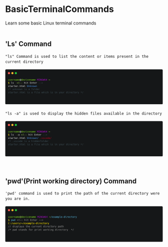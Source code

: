 # BasicTerminalCommands
Learn some basic Linux terminal commands
<br>
<br>
<h2>'Ls' Command</h2>
<code>"ls" Command is used to list the content or items present in the current directory</code>
<br>
<br>
<img src="carbon (1).png" >
<br>
<br>
<code>"ls -a" is used to display the hidden files available in the directory</code>
<br>
<br>
<img src="list hidden files.png">
<br>
<br>
<br>
<h2>'pwd'(Print working directory) Command</h2>
<code>'pwd' command is used to print the path of the current directory were you are in.</code>
<br>
<br>
<img src="pwd.png">
<br>
<br>
